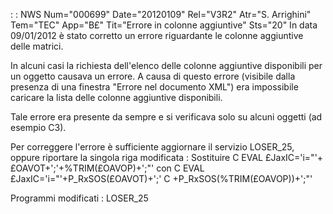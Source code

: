  :  : NWS Num="000699" Date="20120109" Rel="V3R2" Atr="S. Arrighini" Tem="TEC" App="B£" Tit="Errore in colonne aggiuntive" Sts="20"
In data 09/01/2012 è stato corretto un errore riguardante le colonne aggiuntive delle matrici.

In alcuni casi la richiesta dell'elenco delle colonne aggiuntive disponibili per un oggetto causava
un errore.
A causa di questo errore (visibile dalla presenza di una finestra "Errore nel documento XML") era impossibile caricare la lista delle colonne aggiuntive disponibili.

Tale errore era presente da sempre e si verificava solo su alcuni oggetti (ad esempio C3).

Per correggere l'errore è sufficiente aggiornare il servizio LOSER_25, oppure riportare la singola
riga modificata : 
Sostituire
C   EVAL      £JaxIC='i="'+£OAVOT+';'+%TRIM(£OAVOP)+';"'
con
C   EVAL      £JaxIC='i="'+P_RxSOS(£OAVOT)+';'
C                   +P_RxSOS(%TRIM(£OAVOP))+';"'

Programmi modificati : 
LOSER_25
